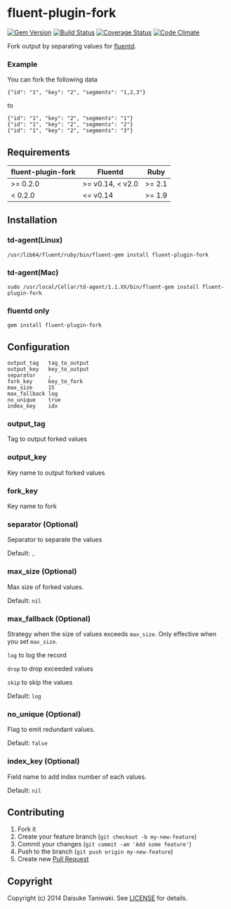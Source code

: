 # fluent-plugin-fork

[![Gem Version](https://badge.fury.io/rb/fluent-plugin-fork.png)](https://rubygems.org/gems/fluent-plugin-fork) [![Build Status](https://secure.travis-ci.org/dtaniwaki/fluent-plugin-fork.png)](http://travis-ci.org/dtaniwaki/fluent-plugin-fork) [![Coverage Status](https://coveralls.io/repos/dtaniwaki/fluent-plugin-fork/badge.png)](https://coveralls.io/r/dtaniwaki/fluent-plugin-fork) [![Code Climate](https://codeclimate.com/github/dtaniwaki/fluent-plugin-fork.png)](https://codeclimate.com/github/dtaniwaki/fluent-plugin-fork)

Fork output by separating values for [fluentd](http://fluentd.org/).

### Example

You can fork the following data

```
{"id": "1", "key": "2", "segments": "1,2,3"}
```

to

```
{"id": "1", "key": "2", "segments": "1"}
{"id": "1", "key": "2", "segments": "2"}
{"id": "1", "key": "2", "segments": "3"}
```

## Requirements

| fluent-plugin-fork | Fluentd          | Ruby   |
|--------------------|------------------|--------|
| >= 0.2.0           | >= v0.14, < v2.0 | >= 2.1 |
| < 0.2.0            | <= v0.14         | >= 1.9 |

## Installation

### td-agent(Linux)

```
/usr/lib64/fluent/ruby/bin/fluent-gem install fluent-plugin-fork
```

### td-agent(Mac)

```
sudo /usr/local/Cellar/td-agent/1.1.XX/bin/fluent-gem install fluent-plugin-fork
```

### fluentd only

```
gem install fluent-plugin-fork
```

## Configuration

```
output_tag   tag_to_output
output_key   key_to_output
separator    ,
fork_key     key_to_fork
max_size     15
max_fallback log
no_unique    true
index_key    idx
```

### output_tag

Tag to output forked values

### output_key

Key name to output forked values

### fork_key

Key name to fork

### separator (Optional)

Separator to separate the values

Default: `,`

### max_size (Optional)

Max size of forked values.

Default: `nil`

### max_fallback (Optional)

Strategy when the size of values exceeds `max_size`. Only effective when you set `max_size`.

`log` to log the record

`drop` to drop exceeded values

`skip` to skip the values

Default: `log`

### no_unique (Optional)

Flag to emit redundant values.

Default: `false`

### index_key (Optional)

Field name to add index number of each values.

Default: `nil`

## Contributing

1. Fork it
2. Create your feature branch (`git checkout -b my-new-feature`)
3. Commit your changes (`git commit -am 'Add some feature'`)
4. Push to the branch (`git push origin my-new-feature`)
5. Create new [Pull Request](../../pull/new/master)

## Copyright

Copyright (c) 2014 Daisuke Taniwaki. See [LICENSE](LICENSE) for details.
